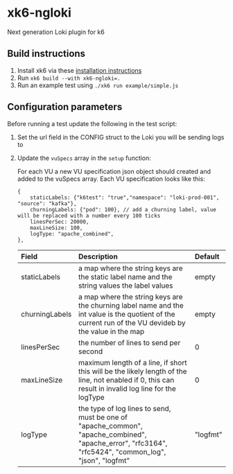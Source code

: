 # xk6-ngloki
Next generation Loki plugin for k6

## Build instructions

1. Install xk6 via these [installation instructions](https://github.com/grafana/xk6#install-xk6)
2. Run `xk6 build --with xk6-ngloki=.`
3. Run an example test using `./xk6 run example/simple.js`

## Configuration parameters

Before running a test update the following in the test script:

1. Set the url field in the CONFIG struct to the Loki you will be sending logs to
2. Update the `vuSpecs` array in the `setup` function:

   For each VU a new VU specification json object should created and added to the vuSpecs array. Each VU specification looks like this:

   ```
   {
       staticLabels: {"k6test": "true","namespace": "loki-prod-001", "source": "kafka"},
       churningLabels: {"pod": 100}, // add a churning label, value will be replaced with a number every 100 ticks
       linesPerSec: 20000,
       maxLineSize: 100,
       logType: "apache_combined",
   },
   ```

   | Field          | Description                                                                                                                                            | Default   |
   | :------------- | :----------------------------------------------------------------------------------------------------------------------------------------------------- | :-------- |
   | staticLabels   | a map where the string keys are the static label name and the string values the label values                                                           | empty     |
   | churningLabels | a map where the string keys are the churning label name and the int value is the quotient of the current run of the VU devideb by the value in the map | empty     |
   | linesPerSec    | the number of lines to send per second                                                                                                                 | 0         |
   | maxLineSize    | maximum length of a line, if short this will be the likely length of the line, not enabled if 0, this can result in invalid log line for the logType   | 0         |
   | logType        | the type of log lines to send, must be one of "apache_common", "apache_combined", "apache_error", "rfc3164", "rfc5424", "common_log", "json", "logfmt" | "logfmt"  |